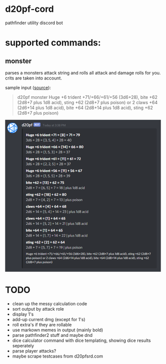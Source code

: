 # d20pf-cord
pathfinder utility discord bot

# supported commands:

## monster
parses a monsters attack string and rolls all attack and damage rolls for you.
crits are taken into account.

sample input ([source](https://www.d20pfsrd.com/bestiary/monster-listings/outsiders/devil/devils-unique/devil-lucifer-prince-of-darkness-tohc)):
> d20pf monster Huge +6 trident +71/+66/+61/+56 (3d6+28), bite +62 (2d8+7 plus 1d8 acid), sting +62 (2d8+7 plus poison) or 2 claws +64 (2d6+14 plus 1d8 acid), bite +64 (2d8+14 plus 1d8 acid), sting +62 (2d8+7 plus poison)

![monster command output](scrots/monster.png)


# TODO
- clean up the messy calculation code
- sort output by attack role
- display 1's
- add-up current dmg (except for 1's)
- roll extra's if they are rollable
- use markown memes in output (mainly bold)
- parse pathfinder2 stuff and maybe dnd
- dice calculator command with dice templating, showing dice results seperately
- parse player attacks?
- maybe scrape testcases from d20pfsrd.com